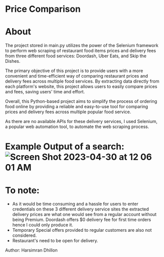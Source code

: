 # Price Comparison

# About
The project stored in main.py utilizes the power of the Selenium framework to perform web scraping of restaurant food items prices and delivery fees from three different food services: Doordash, Uber Eats, and Skip the Dishes. 

The primary objective of this project is to provide users with a more convenient and time-efficient way of comparing restaurant prices and delivery fees across multiple food services. By extracting data directly from each platform's website, this project allows users to easily compare prices and fees, saving users' time and effort. 

Overall, this Python-based project aims to simplify the process of ordering food online by providing a reliable and easy-to-use tool for comparing prices and delivery fees across multiple popular food service.

As there are no available APIs for these delivery services, I used Selenium, a popular web automation tool, to automate the web scraping process.

# Example Output of a search: ![Screen Shot 2023-04-30 at 12 06 01 AM](https://user-images.githubusercontent.com/82992603/235338224-66b832e8-d947-4227-ae0b-a789ba16ee62.png)


# To note:
- As it would be time consuming and a hassle for users to enter credentials on these 3 different delivery service sites the extracted delivery prices are what one would see from a regular account without being Premium. Doordash offers $0 delivery fee for first time orders hence I could only produce it. 
- Temporary Special offers provided to regular customers are also not considered.
- Restaurant's need to be open for delivery.

Author: Harsimran Dhillon
